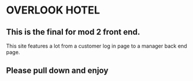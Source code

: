 # OVERLOOK HOTEL

## This is the final for mod 2 front end.
This site features a lot from a customer log in page to a manager back end page.

## Please pull down and enjoy
